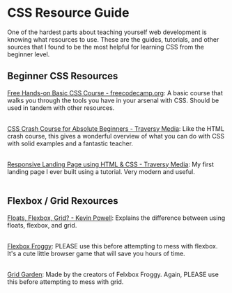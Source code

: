 # CSS Resource Guide

One of the hardest parts about teaching yourself web development is knowing what resources to use. These are the guides, tutorials, and other sources that I found to be the most helpful for learning CSS from the beginner level.

## Beginner CSS Resources
[Free Hands-on Basic CSS Course - freecodecamp.org](https://www.freecodecamp.org/learn/responsive-web-design/basic-css/): A basic course that walks you through the tools you have in your arsenal with CSS. Should be used in tandem with other resources.
<br>
<br>

[CSS Crash Course for Absolute Beginners - Traversy Media](https://youtube/yfoY53QXEnI): Like the HTML crash course, this gives a wonderful overview of what you can do with CSS with solid examples and a fantastic teacher.
<br>
<br>

[Responsive Landing Page using HTML & CSS - Traversy Media](https://www.youtube.com/watch?v=GJXXf3_dcng): My first landing page I ever built using a tutorial. Very modern and useful.
<br>
<br>

## Flexbox / Grid Rexources
[Floats, Flexbox, Grid? - Kevin Powell](https://www.youtube.com/watch?v=R7gqJkdc5dM): Explains the difference between using floats, flexbox, and grid.
<br>
<br>

[Flexbox Froggy](https://flexboxfroggy.com/): PLEASE use this before attempting to mess with flexbox. It's a cute little browser game that will save you hours of time.
<br>
<br>

[Grid Garden](https://cssgridgarden.com/): Made by the creators of Felxbox Froggy. Again, PLEASE use this before attempting to mess with grid.